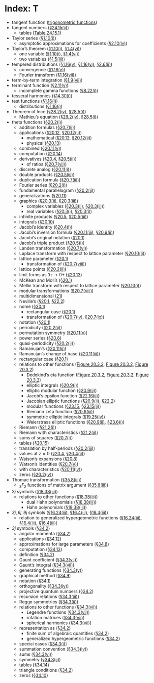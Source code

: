 # Index: T

- tangent function ([trigonometric functions](T.md#trigonometricfunctions "Index T ‣ Index"))
- tangent numbers ([§24.15(ii)](../24.15.md#ii "§24.15(ii) Tangent Numbers ‣ §24.15 Related Sequences of Numbers ‣ Properties ‣ Chapter 24 Bernoulli and Euler Polynomials"))
  - tables ([Table 24.15.1](../24.15.md#T1 "In §24.15(ii) Tangent Numbers ‣ §24.15 Related Sequences of Numbers ‣ Properties ‣ Chapter 24 Bernoulli and Euler Polynomials"))
- Taylor series ([§1.10(i)](../1.10.md#i.p1 "§1.10(i) Taylor’s Theorem for Complex Variables ‣ §1.10 Functions of a Complex Variable ‣ Topics of Discussion ‣ Chapter 1 Algebraic and Analytic Methods"))
  - asymptotic approximations for coefficients ([§2.10(iv)](../2.10.md#iv.p1 "§2.10(iv) Taylor and Laurent Coefficients: Darboux’s Method ‣ §2.10 Sums and Sequences ‣ Areas ‣ Chapter 2 Asymptotic Approximations"))
- Taylor’s theorem ([§1.10(i)](../1.10.md#i "§1.10(i) Taylor’s Theorem for Complex Variables ‣ §1.10 Functions of a Complex Variable ‣ Topics of Discussion ‣ Chapter 1 Algebraic and Analytic Methods"), [§1.4(vi)](../1.4.md#vi "§1.4(vi) Taylor’s Theorem for Real Variables ‣ §1.4 Calculus of One Variable ‣ Topics of Discussion ‣ Chapter 1 Algebraic and Analytic Methods"))
  - one variable ([§1.10(i)](../1.10.md#i "§1.10(i) Taylor’s Theorem for Complex Variables ‣ §1.10 Functions of a Complex Variable ‣ Topics of Discussion ‣ Chapter 1 Algebraic and Analytic Methods"), [§1.4(vi)](../1.4.md#vi "§1.4(vi) Taylor’s Theorem for Real Variables ‣ §1.4 Calculus of One Variable ‣ Topics of Discussion ‣ Chapter 1 Algebraic and Analytic Methods"))
  - two variables ([§1.5(iii)](../1.5.md#iii "§1.5(iii) Taylor’s Theorem; Maxima and Minima ‣ §1.5 Calculus of Two or More Variables ‣ Topics of Discussion ‣ Chapter 1 Algebraic and Analytic Methods"))
- tempered distributions ([§1.16(v)](../1.16.md#v "§1.16(v) Tempered Distributions ‣ §1.16 Distributions ‣ Topics of Discussion ‣ Chapter 1 Algebraic and Analytic Methods"), [§1.16(vi)](../1.16.md#vi "§1.16(vi) Distributions of Several Variables ‣ §1.16 Distributions ‣ Topics of Discussion ‣ Chapter 1 Algebraic and Analytic Methods"), [§2.6(ii)](../2.6.md#ii.p1 "§2.6(ii) Stieltjes Transform ‣ §2.6 Distributional Methods ‣ Areas ‣ Chapter 2 Asymptotic Approximations"))
  - convergence ([§1.16(v)](../1.16.md#v.p2 "§1.16(v) Tempered Distributions ‣ §1.16 Distributions ‣ Topics of Discussion ‣ Chapter 1 Algebraic and Analytic Methods"))
  - Fourier transform ([§1.16(vii)](../1.16.md#vii "§1.16(vii) Fourier Transforms of Tempered Distributions ‣ §1.16 Distributions ‣ Topics of Discussion ‣ Chapter 1 Algebraic and Analytic Methods"))
- term-by-term integration ([§1.9(vii)](../1.9.md#Px27 "Term-by-Term Integration ‣ §1.9(vii) Inversion of Limits ‣ §1.9 Calculus of a Complex Variable ‣ Topics of Discussion ‣ Chapter 1 Algebraic and Analytic Methods"))
- terminant function ([§2.11(v)](../2.11.md#v.p1 "§2.11(v) Exponentially-Improved Expansions (continued) ‣ §2.11 Remainder Terms; Stokes Phenomenon ‣ Areas ‣ Chapter 2 Asymptotic Approximations"))
  - incomplete gamma functions ([§8.22(i)](../8.22.md#i "§8.22(i) Terminant Function ‣ §8.22 Mathematical Applications ‣ Applications ‣ Chapter 8 Incomplete Gamma and Related Functions"))
- tesseral harmonics ([§14.30(i)](../14.30.md#i.p1 "§14.30(i) Definitions ‣ §14.30 Spherical and Spheroidal Harmonics ‣ Applications ‣ Chapter 14 Legendre and Related Functions"))
- test functions ([§1.16(i)](../1.16.md#i "§1.16(i) Test Functions ‣ §1.16 Distributions ‣ Topics of Discussion ‣ Chapter 1 Algebraic and Analytic Methods"))
  - distributions ([§1.16(i)](../1.16.md#i "§1.16(i) Test Functions ‣ §1.16 Distributions ‣ Topics of Discussion ‣ Chapter 1 Algebraic and Analytic Methods"))
- Theorem of Ince ([§28.2(iv)](../28.2.md#iv.p2 "§28.2(iv) Floquet Solutions ‣ §28.2 Definitions and Basic Properties ‣ Mathieu Functions of Integer Order ‣ Chapter 28 Mathieu Functions and Hill’s Equation"), [§28.5(i)](../28.5.md#i "§28.5(i) Definitions ‣ §28.5 Second Solutions fe_𝑛, ge_𝑛 ‣ Mathieu Functions of Integer Order ‣ Chapter 28 Mathieu Functions and Hill’s Equation"))
  - Mathieu’s equation ([§28.2(iv)](../28.2.md#iv.p2 "§28.2(iv) Floquet Solutions ‣ §28.2 Definitions and Basic Properties ‣ Mathieu Functions of Integer Order ‣ Chapter 28 Mathieu Functions and Hill’s Equation"), [§28.5(i)](../28.5.md#i "§28.5(i) Definitions ‣ §28.5 Second Solutions fe_𝑛, ge_𝑛 ‣ Mathieu Functions of Integer Order ‣ Chapter 28 Mathieu Functions and Hill’s Equation"))
- theta functions ([§20.2(i)](../20.2.md#i "§20.2(i) Fourier Series ‣ §20.2 Definitions and Periodic Properties ‣ Properties ‣ Chapter 20 Theta Functions"))
  - addition formulas ([§20.7(ii)](../20.7.md#ii "§20.7(ii) Addition Formulas ‣ §20.7 Identities ‣ Properties ‣ Chapter 20 Theta Functions"))
  - applications ([§20.12](../20.12.html "§20.12 Mathematical Applications ‣ Applications ‣ Chapter 20 Theta Functions"), [§20.12(ii)](../20.12.md#ii.p2 "§20.12(ii) Uniformization and Embedding of Complex Tori ‣ §20.12 Mathematical Applications ‣ Applications ‣ Chapter 20 Theta Functions"))
    - mathematical ([§20.12](../20.12.html "§20.12 Mathematical Applications ‣ Applications ‣ Chapter 20 Theta Functions"), [§20.12(ii)](../20.12.md#ii.p2 "§20.12(ii) Uniformization and Embedding of Complex Tori ‣ §20.12 Mathematical Applications ‣ Applications ‣ Chapter 20 Theta Functions"))
    - physical ([§20.13](../20.13.html "§20.13 Physical Applications ‣ Applications ‣ Chapter 20 Theta Functions"))
  - combined ([§20.11(v)](../20.11.md#v "§20.11(v) Permutation Symmetry ‣ §20.11 Generalizations and Analogs ‣ Properties ‣ Chapter 20 Theta Functions"))
  - computation ([§20.14](../20.14.html "§20.14 Methods of Computation ‣ Computation ‣ Chapter 20 Theta Functions"))
  - derivatives ([§20.4](../20.4.html "§20.4 Values at 𝑧 = 0 ‣ Properties ‣ Chapter 20 Theta Functions"), [§20.5(ii)](../20.5.md#ii.p3 "§20.5(ii) Logarithmic Derivatives ‣ §20.5 Infinite Products and Related Results ‣ Properties ‣ Chapter 20 Theta Functions"))
    - of ratios ([§20.7(vii)](../20.7.md#vii "§20.7(vii) Derivatives of Ratios of Theta Functions ‣ §20.7 Identities ‣ Properties ‣ Chapter 20 Theta Functions"))
  - discrete analog ([§20.11(i)](../20.11.md#i.p1 "§20.11(i) Gauss Sum ‣ §20.11 Generalizations and Analogs ‣ Properties ‣ Chapter 20 Theta Functions"))
  - double products ([§20.5(iii)](../20.5.md#iii "§20.5(iii) Double Products ‣ §20.5 Infinite Products and Related Results ‣ Properties ‣ Chapter 20 Theta Functions"))
  - duplication formula ([§20.7(iii)](../20.7.md#iii "§20.7(iii) Duplication Formula ‣ §20.7 Identities ‣ Properties ‣ Chapter 20 Theta Functions"))
  - Fourier series ([§20.2(i)](../20.2.md#i "§20.2(i) Fourier Series ‣ §20.2 Definitions and Periodic Properties ‣ Properties ‣ Chapter 20 Theta Functions"))
  - fundamental parallelogram ([§20.2(ii)](../20.2.md#ii.p2 "§20.2(ii) Periodicity and Quasi-Periodicity ‣ §20.2 Definitions and Periodic Properties ‣ Properties ‣ Chapter 20 Theta Functions"))
  - generalizations ([§20.11](../20.11.html "§20.11 Generalizations and Analogs ‣ Properties ‣ Chapter 20 Theta Functions"))
  - graphics ([§20.3(ii)](../20.3.md#ii "§20.3(ii) 𝜃-Functions: Complex Variable and Real Nome ‣ §20.3 Graphics ‣ Properties ‣ Chapter 20 Theta Functions"), [§20.3(iii)](../20.3.md#iii "§20.3(iii) 𝜃-Functions: Real Variable and Complex Lattice Parameter ‣ §20.3 Graphics ‣ Properties ‣ Chapter 20 Theta Functions"))
    - complex variables ([§20.3(ii)](../20.3.md#ii "§20.3(ii) 𝜃-Functions: Complex Variable and Real Nome ‣ §20.3 Graphics ‣ Properties ‣ Chapter 20 Theta Functions"), [§20.3(iii)](../20.3.md#iii "§20.3(iii) 𝜃-Functions: Real Variable and Complex Lattice Parameter ‣ §20.3 Graphics ‣ Properties ‣ Chapter 20 Theta Functions"))
    - real variables ([§20.3(i)](../20.3.md#i "§20.3(i) 𝜃-Functions: Real Variable and Real Nome ‣ §20.3 Graphics ‣ Properties ‣ Chapter 20 Theta Functions"), [§20.3(i)](../20.3.md#i "§20.3(i) 𝜃-Functions: Real Variable and Real Nome ‣ §20.3 Graphics ‣ Properties ‣ Chapter 20 Theta Functions"))
  - infinite products ([§20.5](../20.5.html "§20.5 Infinite Products and Related Results ‣ Properties ‣ Chapter 20 Theta Functions"), [§20.5(iii)](../20.5.md#iii.p2 "§20.5(iii) Double Products ‣ §20.5 Infinite Products and Related Results ‣ Properties ‣ Chapter 20 Theta Functions"))
  - integrals ([§20.10](../20.10.html "§20.10 Integrals ‣ Properties ‣ Chapter 20 Theta Functions"))
  - Jacobi’s identity ([§20.4(i)](../20.4.md#Px1 "Jacobi’s Identity ‣ §20.4(i) Functions and First Derivatives ‣ §20.4 Values at 𝑧 = 0 ‣ Properties ‣ Chapter 20 Theta Functions"))
  - Jacobi’s inversion formula ([§20.11(iii)](../20.11.md#iii.p1 "§20.11(iii) Ramanujan’s Change of Base ‣ §20.11 Generalizations and Analogs ‣ Properties ‣ Chapter 20 Theta Functions"), [§20.9(ii)](../20.9.md#ii.p2 "§20.9(ii) Elliptic Functions and Modular Functions ‣ §20.9 Relations to Other Functions ‣ Properties ‣ Chapter 20 Theta Functions"))
  - Jacobi’s original notation ([§20.1](../20.1.md#Px1.p1 "Other Notations ‣ §20.1 Special Notation ‣ Notation ‣ Chapter 20 Theta Functions"))
  - Jacobi’s triple product ([§20.5(i)](../20.5.md#Px1 "Jacobi’s Triple Product ‣ §20.5(i) Single Products ‣ §20.5 Infinite Products and Related Results ‣ Properties ‣ Chapter 20 Theta Functions"))
  - Landen transformation ([§20.7(vi)](../20.7.md#vi "§20.7(vi) Landen Transformations ‣ §20.7 Identities ‣ Properties ‣ Chapter 20 Theta Functions"))
  - Laplace transform with respect to lattice parameter ([§20.10(ii)](../20.10.md#ii "§20.10(ii) Laplace Transforms with respect to the Lattice Parameter ‣ §20.10 Integrals ‣ Properties ‣ Chapter 20 Theta Functions"))
  - lattice parameter ([§20.1](../20.1.md#t1.r4 "§20.1 Special Notation ‣ Notation ‣ Chapter 20 Theta Functions"))
    - transformation of ([§20.7(viii)](../20.7.md#viii "§20.7(viii) Transformations of Lattice Parameter ‣ §20.7 Identities ‣ Properties ‣ Chapter 20 Theta Functions"))
  - lattice points ([§20.2(ii)](../20.2.md#ii.p2 "§20.2(ii) Periodicity and Quasi-Periodicity ‣ §20.2 Definitions and Periodic Properties ‣ Properties ‣ Chapter 20 Theta Functions"))
  - limit forms as $\Im\tau\rightarrow 0+$ ([§20.13](../20.13.md#p3 "§20.13 Physical Applications ‣ Applications ‣ Chapter 20 Theta Functions"))
  - McKean and Moll’s ([§20.1](../20.1.md#Px1.p3 "Other Notations ‣ §20.1 Special Notation ‣ Notation ‣ Chapter 20 Theta Functions"))
  - Mellin transform with respect to lattice parameter ([§20.10(i)](../20.10.md#i "§20.10(i) Mellin Transforms with respect to the Lattice Parameter ‣ §20.10 Integrals ‣ Properties ‣ Chapter 20 Theta Functions"))
  - modular transformations ([§20.7(viii)](../20.7.md#viii.p2 "§20.7(viii) Transformations of Lattice Parameter ‣ §20.7 Identities ‣ Properties ‣ Chapter 20 Theta Functions"))
  - multidimensional ([21](../21.html "Chapter 21 Multidimensional Theta Functions"))
  - Neville’s ([§20.1](../20.1.md#Px1.p2 "Other Notations ‣ §20.1 Special Notation ‣ Notation ‣ Chapter 20 Theta Functions"), [§22.2](../22.2.md#Px1 "Glaisher’s Notation ‣ §22.2 Definitions ‣ Properties ‣ Chapter 22 Jacobian Elliptic Functions"))
  - nome ([§20.1](../20.1.md#t1.r5 "§20.1 Special Notation ‣ Notation ‣ Chapter 20 Theta Functions"))
    - rectangular case ([§20.1](../20.1.md#t1.r5 "§20.1 Special Notation ‣ Notation ‣ Chapter 20 Theta Functions"))
    - transformation of ([§20.7(iv)](../20.7.md#iv "§20.7(iv) Reduction Formulas for Products ‣ §20.7 Identities ‣ Properties ‣ Chapter 20 Theta Functions"), [§20.7(ix)](../20.7.md#ix "§20.7(ix) Addendum to 20.7(iv) Reduction Formulas for Products ‣ §20.7 Identities ‣ Properties ‣ Chapter 20 Theta Functions"))
  - notation ([§20.1](../20.1.html "§20.1 Special Notation ‣ Notation ‣ Chapter 20 Theta Functions"))
  - periodicity ([§20.2(ii)](../20.2.md#ii "§20.2(ii) Periodicity and Quasi-Periodicity ‣ §20.2 Definitions and Periodic Properties ‣ Properties ‣ Chapter 20 Theta Functions"))
  - permutation symmetry ([§20.11(v)](../20.11.md#v "§20.11(v) Permutation Symmetry ‣ §20.11 Generalizations and Analogs ‣ Properties ‣ Chapter 20 Theta Functions"))
  - power series ([§20.6](../20.6.html "§20.6 Power Series ‣ Properties ‣ Chapter 20 Theta Functions"))
  - quasi-periodicity ([§20.2(ii)](../20.2.md#ii "§20.2(ii) Periodicity and Quasi-Periodicity ‣ §20.2 Definitions and Periodic Properties ‣ Properties ‣ Chapter 20 Theta Functions"))
  - Ramanujan’s ([§20.11(ii)](../20.11.md#ii "§20.11(ii) Ramanujan’s Theta Function and 𝑞-Series ‣ §20.11 Generalizations and Analogs ‣ Properties ‣ Chapter 20 Theta Functions"))
  - Ramanujan’s change of base ([§20.11(iii)](../20.11.md#iii "§20.11(iii) Ramanujan’s Change of Base ‣ §20.11 Generalizations and Analogs ‣ Properties ‣ Chapter 20 Theta Functions"))
  - rectangular case ([§20.1](../20.1.md#t1.r5 "§20.1 Special Notation ‣ Notation ‣ Chapter 20 Theta Functions"))
  - relations to other functions ([Figure 20.3.2](../20.3.md#F2 "In §20.3(i) 𝜃-Functions: Real Variable and Real Nome ‣ §20.3 Graphics ‣ Properties ‣ Chapter 20 Theta Functions"), [Figure 20.3.2](../20.3.F2.mag.html "In §20.3 Graphics ‣ Properties ‣ Chapter 20 Theta Functions"), [Figure 20.3.2](../20.3.F2.mag.md#F2.thumb "In Figure 20.3.2 ‣ §20.3 Graphics ‣ Properties ‣ Chapter 20 Theta Functions"))
    - Dedekind’s eta function ([Figure 20.3.2](../20.3.md#F2 "In §20.3(i) 𝜃-Functions: Real Variable and Real Nome ‣ §20.3 Graphics ‣ Properties ‣ Chapter 20 Theta Functions"), [Figure 20.3.2](../20.3.F2.mag.html "In §20.3 Graphics ‣ Properties ‣ Chapter 20 Theta Functions"), [Figure 20.3.2](../20.3.F2.mag.md#F2.thumb "In Figure 20.3.2 ‣ §20.3 Graphics ‣ Properties ‣ Chapter 20 Theta Functions"))
    - elliptic integrals ([§20.9(i)](../20.9.md#i "§20.9(i) Elliptic Integrals ‣ §20.9 Relations to Other Functions ‣ Properties ‣ Chapter 20 Theta Functions"))
    - elliptic modular function ([§20.9(ii)](../20.9.md#ii "§20.9(ii) Elliptic Functions and Modular Functions ‣ §20.9 Relations to Other Functions ‣ Properties ‣ Chapter 20 Theta Functions"))
    - Jacobi’s epsilon function ([§22.16(ii)](../22.16.md#Px11 "Relation to Theta Functions ‣ §22.16(ii) Jacobi’s Epsilon Function ‣ §22.16 Related Functions ‣ Properties ‣ Chapter 22 Jacobian Elliptic Functions"))
    - Jacobian elliptic functions ([§20.9(ii)](../20.9.md#ii "§20.9(ii) Elliptic Functions and Modular Functions ‣ §20.9 Relations to Other Functions ‣ Properties ‣ Chapter 20 Theta Functions"), [§22.2](../22.2.md#p2 "§22.2 Definitions ‣ Properties ‣ Chapter 22 Jacobian Elliptic Functions"))
    - modular functions ([§23.15](../23.15.html "§23.15 Definitions ‣ Modular Functions ‣ Chapter 23 Weierstrass Elliptic and Modular Functions"), [§23.15(ii)](../23.15.md#Px3.p1 "Dedekind’s Eta Function (or Dedekind Modular Function) ‣ §23.15(ii) Functions 𝜆(𝜏), 𝐽(𝜏), 𝜂(𝜏) ‣ §23.15 Definitions ‣ Modular Functions ‣ Chapter 23 Weierstrass Elliptic and Modular Functions"))
    - Riemann zeta function ([§20.9(iii)](../20.9.md#iii "§20.9(iii) Riemann Zeta Function ‣ §20.9 Relations to Other Functions ‣ Properties ‣ Chapter 20 Theta Functions"))
    - symmetric elliptic integrals ([§19.25(iv)](../19.25.md#iv "§19.25(iv) Theta Functions ‣ §19.25 Relations to Other Functions ‣ Symmetric Integrals ‣ Chapter 19 Elliptic Integrals"))
    - Weierstrass elliptic functions ([§20.9(ii)](../20.9.md#ii "§20.9(ii) Elliptic Functions and Modular Functions ‣ §20.9 Relations to Other Functions ‣ Properties ‣ Chapter 20 Theta Functions"), [§23.6(i)](../23.6.md#i "§23.6(i) Theta Functions ‣ §23.6 Relations to Other Functions ‣ Weierstrass Elliptic Functions ‣ Chapter 23 Weierstrass Elliptic and Modular Functions"))
  - Riemann ([§21.2(i)](../21.2.md#i "§21.2(i) Riemann Theta Functions ‣ §21.2 Definitions ‣ Properties ‣ Chapter 21 Multidimensional Theta Functions"))
  - Riemann with characteristics ([§21.2(ii)](../21.2.md#ii "§21.2(ii) Riemann Theta Functions with Characteristics ‣ §21.2 Definitions ‣ Properties ‣ Chapter 21 Multidimensional Theta Functions"))
  - sums of squares ([§20.7(i)](../20.7.md#i "§20.7(i) Sums of Squares ‣ §20.7 Identities ‣ Properties ‣ Chapter 20 Theta Functions"))
  - tables ([§20.15](../20.15.html "§20.15 Tables ‣ Computation ‣ Chapter 20 Theta Functions"))
  - translation by half-periods ([§20.2(iii)](../20.2.md#iii "§20.2(iii) Translation of the Argument by Half-Periods ‣ §20.2 Definitions and Periodic Properties ‣ Properties ‣ Chapter 20 Theta Functions"))
  - values at $z=0$ ([§20.4](../20.4.html "§20.4 Values at 𝑧 = 0 ‣ Properties ‣ Chapter 20 Theta Functions"), [§20.4(ii)](../20.4.md#ii.p1 "§20.4(ii) Higher Derivatives ‣ §20.4 Values at 𝑧 = 0 ‣ Properties ‣ Chapter 20 Theta Functions"))
  - Watson’s expansions ([§20.8](../20.8.html "§20.8 Watson’s Expansions ‣ Properties ‣ Chapter 20 Theta Functions"))
  - Watson’s identities ([§20.7(v)](../20.7.md#v "§20.7(v) Watson’s Identities ‣ §20.7 Identities ‣ Properties ‣ Chapter 20 Theta Functions"))
  - with characteristics ([§20.11(iv)](../20.11.md#iv "§20.11(iv) Theta Functions with Characteristics ‣ §20.11 Generalizations and Analogs ‣ Properties ‣ Chapter 20 Theta Functions"))
  - zeros ([§20.2(iv)](../20.2.md#iv "§20.2(iv) 𝑧-Zeros ‣ §20.2 Definitions and Periodic Properties ‣ Properties ‣ Chapter 20 Theta Functions"))
- Thomae transformation ([§35.8(iii)](../35.8.md#Px4 "Thomae Transformation ‣ §35.8(iii) ₃𝐹₂ Case ‣ §35.8 Generalized Hypergeometric Functions of Matrix Argument ‣ Properties ‣ Chapter 35 Functions of Matrix Argument"))
  - ${{}_{3}F_{2}}$ functions of matrix argument ([§35.8(iii)](../35.8.md#Px4 "Thomae Transformation ‣ §35.8(iii) ₃𝐹₂ Case ‣ §35.8 Generalized Hypergeometric Functions of Matrix Argument ‣ Properties ‣ Chapter 35 Functions of Matrix Argument"))
- $3j$ symbols ([§18.38(iii)](../18.38.md#Px13.p1 "3⁢𝑗 and 6⁢𝑗 Symbols ‣ §18.38(iii) Other OP’s ‣ §18.38 Mathematical Applications ‣ Applications ‣ Chapter 18 Orthogonal Polynomials"))
  - relations to other functions ([§18.38(iii)](../18.38.md#Px13.p1 "3⁢𝑗 and 6⁢𝑗 Symbols ‣ §18.38(iii) Other OP’s ‣ §18.38 Mathematical Applications ‣ Applications ‣ Chapter 18 Orthogonal Polynomials"))
    - dual Hahn polynomials ([§18.38(iii)](../18.38.md#Px13.p1 "3⁢𝑗 and 6⁢𝑗 Symbols ‣ §18.38(iii) Other OP’s ‣ §18.38 Mathematical Applications ‣ Applications ‣ Chapter 18 Orthogonal Polynomials"))
    - Hahn polynomials ([§18.38(iii)](../18.38.md#Px13.p1 "3⁢𝑗 and 6⁢𝑗 Symbols ‣ §18.38(iii) Other OP’s ‣ §18.38 Mathematical Applications ‣ Applications ‣ Chapter 18 Orthogonal Polynomials"))
- $\mathit{3j},\mathit{6j},\mathit{9j}$ symbols ([§16.24(iii)](../16.24.md#iii "§16.24(iii) 3⁢𝑗, 6⁢𝑗, and 9⁢𝑗 Symbols ‣ §16.24 Physical Applications ‣ Applications ‣ Chapter 16 Generalized Hypergeometric Functions and Meijer 𝐺-Function"), [§16.4(iii)](../16.4.md#iii.p2 "§16.4(iii) Identities ‣ §16.4 Argument Unity ‣ Generalized Hypergeometric Functions ‣ Chapter 16 Generalized Hypergeometric Functions and Meijer 𝐺-Function"), [§16.4(iii)](../16.4.md#iii.p4 "§16.4(iii) Identities ‣ §16.4 Argument Unity ‣ Generalized Hypergeometric Functions ‣ Chapter 16 Generalized Hypergeometric Functions and Meijer 𝐺-Function"))
  - relation to generalized hypergeometric functions ([§16.24(iii)](../16.24.md#iii "§16.24(iii) 3⁢𝑗, 6⁢𝑗, and 9⁢𝑗 Symbols ‣ §16.24 Physical Applications ‣ Applications ‣ Chapter 16 Generalized Hypergeometric Functions and Meijer 𝐺-Function"), [§16.4(iii)](../16.4.md#iii.p2 "§16.4(iii) Identities ‣ §16.4 Argument Unity ‣ Generalized Hypergeometric Functions ‣ Chapter 16 Generalized Hypergeometric Functions and Meijer 𝐺-Function"), [§16.4(iii)](../16.4.md#iii.p4 "§16.4(iii) Identities ‣ §16.4 Argument Unity ‣ Generalized Hypergeometric Functions ‣ Chapter 16 Generalized Hypergeometric Functions and Meijer 𝐺-Function"))
- $\mathit{3j}$ symbols ([§34.2](../34.2.html "§34.2 Definition: 3⁢𝑗 Symbol ‣ Properties ‣ Chapter 34 3⁢𝑗,6⁢𝑗,9⁢𝑗 Symbols"))
  - angular momenta ([§34.2](../34.2.md#p1 "§34.2 Definition: 3⁢𝑗 Symbol ‣ Properties ‣ Chapter 34 3⁢𝑗,6⁢𝑗,9⁢𝑗 Symbols"))
  - applications ([§34.12](../34.12.html "§34.12 Physical Applications ‣ Applications ‣ Chapter 34 3⁢𝑗,6⁢𝑗,9⁢𝑗 Symbols"))
  - approximations for large parameters ([§34.8](../34.8.html "§34.8 Approximations for Large Parameters ‣ Properties ‣ Chapter 34 3⁢𝑗,6⁢𝑗,9⁢𝑗 Symbols"))
  - computation ([§34.13](../34.13.html "§34.13 Methods of Computation ‣ Computation ‣ Chapter 34 3⁢𝑗,6⁢𝑗,9⁢𝑗 Symbols"))
  - definition ([§34.2](../34.2.html "§34.2 Definition: 3⁢𝑗 Symbol ‣ Properties ‣ Chapter 34 3⁢𝑗,6⁢𝑗,9⁢𝑗 Symbols"))
  - Gaunt coefficient ([§34.3(vii)](../34.3.md#vii.p1 "§34.3(vii) Relations to Legendre Polynomials and Spherical Harmonics ‣ §34.3 Basic Properties: 3⁢𝑗 Symbol ‣ Properties ‣ Chapter 34 3⁢𝑗,6⁢𝑗,9⁢𝑗 Symbols"))
  - Gaunt’s integral ([§34.3(vii)](../34.3.md#vii.p1 "§34.3(vii) Relations to Legendre Polynomials and Spherical Harmonics ‣ §34.3 Basic Properties: 3⁢𝑗 Symbol ‣ Properties ‣ Chapter 34 3⁢𝑗,6⁢𝑗,9⁢𝑗 Symbols"))
  - generating functions ([§34.3(v)](../34.3.md#v "§34.3(v) Generating Functions ‣ §34.3 Basic Properties: 3⁢𝑗 Symbol ‣ Properties ‣ Chapter 34 3⁢𝑗,6⁢𝑗,9⁢𝑗 Symbols"))
  - graphical method ([§34.9](../34.9.html "§34.9 Graphical Method ‣ Properties ‣ Chapter 34 3⁢𝑗,6⁢𝑗,9⁢𝑗 Symbols"))
  - notation ([§34.1](../34.1.html "§34.1 Special Notation ‣ Notation ‣ Chapter 34 3⁢𝑗,6⁢𝑗,9⁢𝑗 Symbols"))
  - orthogonality ([§34.3(iv)](../34.3.md#iv "§34.3(iv) Orthogonality ‣ §34.3 Basic Properties: 3⁢𝑗 Symbol ‣ Properties ‣ Chapter 34 3⁢𝑗,6⁢𝑗,9⁢𝑗 Symbols"))
  - projective quantum numbers ([§34.2](../34.2.md#p1 "§34.2 Definition: 3⁢𝑗 Symbol ‣ Properties ‣ Chapter 34 3⁢𝑗,6⁢𝑗,9⁢𝑗 Symbols"))
  - recursion relations ([§34.3(iii)](../34.3.md#iii "§34.3(iii) Recursion Relations ‣ §34.3 Basic Properties: 3⁢𝑗 Symbol ‣ Properties ‣ Chapter 34 3⁢𝑗,6⁢𝑗,9⁢𝑗 Symbols"))
  - Regge symmetries ([§34.3(ii)](../34.3.md#ii.p3 "§34.3(ii) Symmetry ‣ §34.3 Basic Properties: 3⁢𝑗 Symbol ‣ Properties ‣ Chapter 34 3⁢𝑗,6⁢𝑗,9⁢𝑗 Symbols"))
  - relations to other functions ([§34.3(vii)](../34.3.md#vii "§34.3(vii) Relations to Legendre Polynomials and Spherical Harmonics ‣ §34.3 Basic Properties: 3⁢𝑗 Symbol ‣ Properties ‣ Chapter 34 3⁢𝑗,6⁢𝑗,9⁢𝑗 Symbols"))
    - Legendre functions ([§34.3(vii)](../34.3.md#vii "§34.3(vii) Relations to Legendre Polynomials and Spherical Harmonics ‣ §34.3 Basic Properties: 3⁢𝑗 Symbol ‣ Properties ‣ Chapter 34 3⁢𝑗,6⁢𝑗,9⁢𝑗 Symbols"))
    - rotation matrices ([§34.3(vii)](../34.3.md#vii.p1 "§34.3(vii) Relations to Legendre Polynomials and Spherical Harmonics ‣ §34.3 Basic Properties: 3⁢𝑗 Symbol ‣ Properties ‣ Chapter 34 3⁢𝑗,6⁢𝑗,9⁢𝑗 Symbols"))
    - spherical harmonics ([§34.3(vii)](../34.3.md#vii "§34.3(vii) Relations to Legendre Polynomials and Spherical Harmonics ‣ §34.3 Basic Properties: 3⁢𝑗 Symbol ‣ Properties ‣ Chapter 34 3⁢𝑗,6⁢𝑗,9⁢𝑗 Symbols"))
  - representation as ([§34.2](../34.2.html "§34.2 Definition: 3⁢𝑗 Symbol ‣ Properties ‣ Chapter 34 3⁢𝑗,6⁢𝑗,9⁢𝑗 Symbols"))
    - finite sum of algebraic quantities ([§34.2](../34.2.html "§34.2 Definition: 3⁢𝑗 Symbol ‣ Properties ‣ Chapter 34 3⁢𝑗,6⁢𝑗,9⁢𝑗 Symbols"))
    - generalized hypergeometric functions ([§34.2](../34.2.html "§34.2 Definition: 3⁢𝑗 Symbol ‣ Properties ‣ Chapter 34 3⁢𝑗,6⁢𝑗,9⁢𝑗 Symbols"))
  - special cases ([§34.3(i)](../34.3.md#i "§34.3(i) Special Cases ‣ §34.3 Basic Properties: 3⁢𝑗 Symbol ‣ Properties ‣ Chapter 34 3⁢𝑗,6⁢𝑗,9⁢𝑗 Symbols"))
  - summation convention ([§34.3(iv)](../34.3.md#iv.p1 "§34.3(iv) Orthogonality ‣ §34.3 Basic Properties: 3⁢𝑗 Symbol ‣ Properties ‣ Chapter 34 3⁢𝑗,6⁢𝑗,9⁢𝑗 Symbols"))
  - sums ([§34.3(vi)](../34.3.md#vi "§34.3(vi) Sums ‣ §34.3 Basic Properties: 3⁢𝑗 Symbol ‣ Properties ‣ Chapter 34 3⁢𝑗,6⁢𝑗,9⁢𝑗 Symbols"))
  - symmetry ([§34.3(ii)](../34.3.md#ii "§34.3(ii) Symmetry ‣ §34.3 Basic Properties: 3⁢𝑗 Symbol ‣ Properties ‣ Chapter 34 3⁢𝑗,6⁢𝑗,9⁢𝑗 Symbols"))
  - tables ([§34.14](../34.14.html "§34.14 Tables ‣ Computation ‣ Chapter 34 3⁢𝑗,6⁢𝑗,9⁢𝑗 Symbols"))
  - triangle conditions ([§34.2](../34.2.md#p1 "§34.2 Definition: 3⁢𝑗 Symbol ‣ Properties ‣ Chapter 34 3⁢𝑗,6⁢𝑗,9⁢𝑗 Symbols"))
  - zeros ([§34.10](../34.10.html "§34.10 Zeros ‣ Properties ‣ Chapter 34 3⁢𝑗,6⁢𝑗,9⁢𝑗 Symbols"))